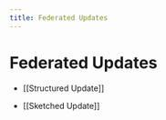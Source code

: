 ```yaml
---
title: Federated Updates
---
```


# Federated Updates
- [[Structured Update]] 

- [[Sketched Update]]


















































